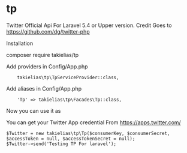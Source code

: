 # tp
Twitter Official Api For Laravel 5.4 or Upper version.
Credit Goes to https://github.com/dg/twitter-php

Installation

composer require takielias/tp

Add providers in Config/App.php

        takielias\tp\TpServiceProvider::class,

Add aliases in Config/App.php

        'Tp' => takielias\tp\Facades\Tp::class,
        
Now you can use it as

You can get your Twitter App credential From https://apps.twitter.com/

    $Twitter = new takielias\tp\Tp($consumerKey, $consumerSecret, $accessToken = null, $accessTokenSecret = null);
    $Twitter->send('Testing TP For laravel');




